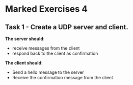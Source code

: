 # Marked Exercises 4

## Task 1 - Create a UDP server and client.

**The server should:**

- receive messages from the client
- respond back to the client as confirmation

**The client should:**

- Send a hello message to the server
- Receive the confirmation message from the client
